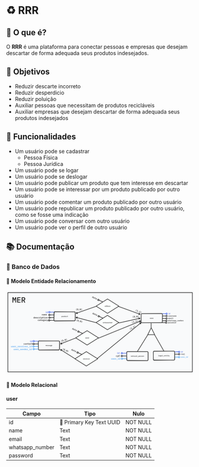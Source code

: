 # ♻️ RRR

## 📝 O que é?

O **RRR** é uma plataforma para conectar pessoas e empresas que desejam descartar de forma adequada seus produtos indesejados.

## 🎯 Objetivos

- Reduzir descarte incorreto
- Reduzir desperdicio
- Reduzir poluição
- Auxiliar pessoas que necessitam de produtos recicláveis
- Auxiliar empresas que desejam descartar de forma adequada seus produtos indesejados

## 📝 Funcionalidades

- Um usuário pode se cadastrar
  - Pessoa Física
  - Pessoa Jurídica
- Um usuário pode se logar
- Um usuário pode se deslogar
- Um usuário pode publicar um produto que tem interesse em descartar
- Um usuário pode se interessar por um produto publicado por outro usuário
- Um usuário pode comentar um produto publicado por outro usuário
- Um usuário pode republicar um produto publicado por outro usuário, como se fosse uma indicação
- Um usuário pode conversar com outro usuário
- Um usuário pode ver o perfil de outro usuário

## 📚 Documentação

### 🎲 Banco de Dados

#### 🔷 Modelo Entidade Relacionamento

![Modelo ER](./MER.png)

#### 🔷 Modelo Relacional

#### user

| Campo           | Tipo                     | Nulo     |
| --------------- | ------------------------ | -------- |
| id              | 🔑 Primary Key Text UUID | NOT NULL |
| name            | Text                     | NOT NULL |
| email           | Text                     | NOT NULL |
| whatsapp_number | Text                     | NOT NULL |
| password        | Text                     | NOT NULL |
